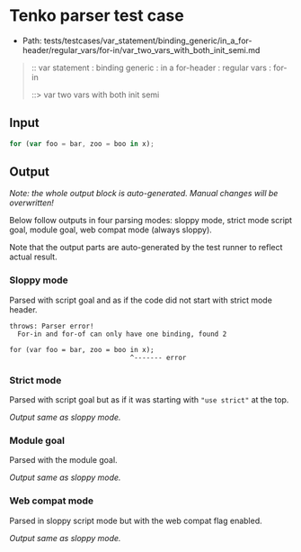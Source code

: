 # Tenko parser test case

- Path: tests/testcases/var_statement/binding_generic/in_a_for-header/regular_vars/for-in/var_two_vars_with_both_init_semi.md

> :: var statement : binding generic : in a for-header : regular vars : for-in
>
> ::> var two vars with both init semi

## Input


`````js
for (var foo = bar, zoo = boo in x);
`````

## Output

_Note: the whole output block is auto-generated. Manual changes will be overwritten!_

Below follow outputs in four parsing modes: sloppy mode, strict mode script goal, module goal, web compat mode (always sloppy).

Note that the output parts are auto-generated by the test runner to reflect actual result.

### Sloppy mode

Parsed with script goal and as if the code did not start with strict mode header.

`````
throws: Parser error!
  For-in and for-of can only have one binding, found 2

for (var foo = bar, zoo = boo in x);
                              ^------- error
`````

### Strict mode

Parsed with script goal but as if it was starting with `"use strict"` at the top.

_Output same as sloppy mode._

### Module goal

Parsed with the module goal.

_Output same as sloppy mode._

### Web compat mode

Parsed in sloppy script mode but with the web compat flag enabled.

_Output same as sloppy mode._
